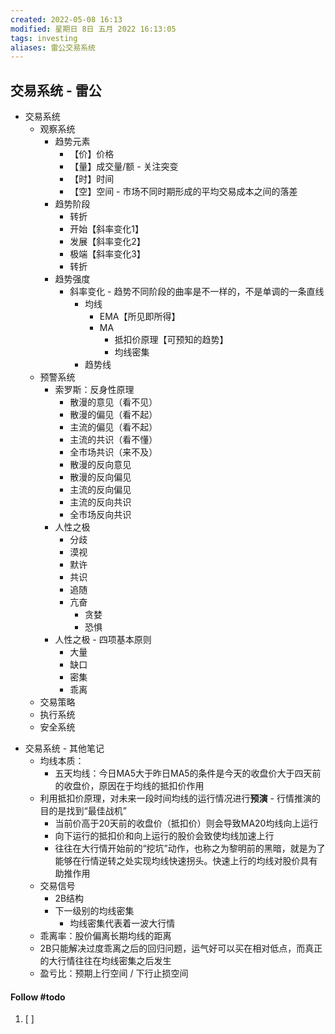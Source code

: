 ```yaml
---
created: 2022-05-08 16:13
modified: 星期日 8日 五月 2022 16:13:05
tags: investing
aliases: 雷公交易系统
---
```


## 交易系统 - 雷公

* 交易系统
	- 观察系统
		- 趋势元素
			* 【价】价格
			- 【量】成交量/额 - 关注突变
			- 【时】时间
			- 【空】空间 - 市场不同时期形成的平均交易成本之间的落差
		- 趋势阶段
			- 转折
			- 开始【斜率变化1】
			- 发展【斜率变化2】
			- 极端【斜率变化3】 
			- 转折
		- 趋势强度
			- 斜率变化 - 趋势不同阶段的曲率是不一样的，不是单调的一条直线
				- 均线
					- EMA【所见即所得】
					- MA
						- 抵扣价原理【可预知的趋势】
						- 均线密集
				- 趋势线
	- 预警系统
		- 索罗斯：反身性原理
			- 散漫的意见（看不见）
			- 散漫的偏见（看不起）
			- 主流的偏见（看不起）
			- 主流的共识（看不懂）
			- 全市场共识（来不及）
			- 散漫的反向意见
			- 散漫的反向偏见
			- 主流的反向偏见
			- 主流的反向共识
			- 全市场反向共识
		- 人性之极
			- 分歧
			- 漠视
			- 默许
			- 共识
			- 追随
			- 亢奋
				- 贪婪
				- 恐惧
		- 人性之极 - 四项基本原则
			- 大量
			- 缺口
			- 密集
			- 乖离
	- 交易策略
	- 执行系统
	- 安全系统

- 交易系统 - 其他笔记
	- 均线本质：
		- 五天均线：今日MA5大于昨日MA5的条件是今天的收盘价大于四天前的收盘价，原因在于均线的抵扣价作用
	- 利用抵扣价原理，对未来一段时间均线的运行情况进行**预演** - 行情推演的目的是找到“最佳战机”
		- 当前价高于20天前的收盘价（抵扣价）则会导致MA20均线向上运行
		- 向下运行的抵扣价和向上运行的股价会致使均线加速上行
		- 往往在大行情开始前的“挖坑”动作，也称之为黎明前的黑暗，就是为了能够在行情逆转之处实现均线快速拐头。快速上行的均线对股价具有助推作用
	- 交易信号
		- 2B结构
		- 下一级别的均线密集
			- 均线密集代表着一波大行情
	- 乖离率：股价偏离长期均线的距离
	- 2B只能解决过度乖离之后的回归问题，运气好可以买在相对低点，而真正的大行情往往在均线密集之后发生
	- 盈亏比：预期上行空间 / 下行止损空间

#### Follow #todo 
1. [ ] 